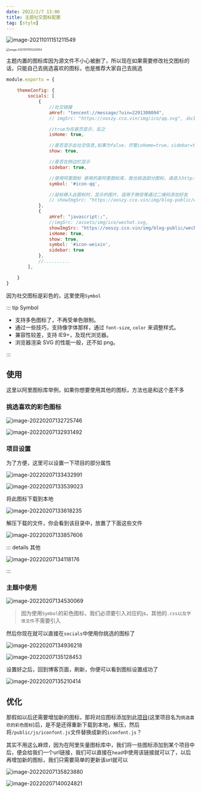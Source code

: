 ```yaml
---
date: 2022/2/7 13:06 
title: 主题社交图标配置
tag: [style]
---
```



![image-20211011151211549](https://ooszy.cco.vin/img/blog-note/image-20211011151211549.png?x-oss-process=style/pictureProcess1)

<img src="https://ooszy.cco.vin/img/blog-note/image-20211011151225054.png?x-oss-process=style/pictureProcess1" alt="image-20211011151225054" style="zoom:50%;" />

主题内置的图标库因为源文件不小心被删了，所以现在如果需要修改社交图标的话，只能自己去挑选喜欢的图标，也是推荐大家自己去挑选





```js
module.exports = {

    themeConfig: {
        socials: [
            {
                //社交链接
                aHref: "tencent://message/?uin=2291308094",
                // imgSrc: "https://ooszy.cco.vin/img/ico/qq.svg", 从v1.3.2开始久移除次配置，以前版本用于社交ico图标配置

                //true为在首页显示，反之
                isHome: true,

                //是否显示此社交信息,如果为false，尽管isHome=true，sidebar=true，也不会显示
                show: true,

                //是否在侧边栏显示
                sidebar: true,

                //使用阿里图标 使用的是阿里图标库，我也挑选部分图标，请进入http://ico.cco.vin/theme查看
                symbol: '#icon-qq',

                //鼠标移入此图标时，显示的图片，适用于微信等通过二维码添加好友
                // showImgSrc: "https://ooszy.cco.vin/img/blog-public/wechat.jpg",
            },
            {
                aHref: "javascript:;",
                //imgSrc: /assets/img/ico/wechat.svg,
                showImgSrc: "https://ooszy.cco.vin/img/blog-public/wechat.jpg",
                isHome: true,
                show: true,
                symbol: '#icon-weixin',
                sidebar: true
            },
            //..........
        ],

    }
}
```



因为社交图标是彩色的，这里使用`Symbol `



::: tip Symbol 

- 支持多色图标了，不再受单色限制。
- 通过一些技巧，支持像字体那样，通过 `font-size`, `color` 来调整样式。
- 兼容性较差，支持 IE9+，及现代浏览器。
- 浏览器渲染 SVG 的性能一般，还不如 png。

:::



## 使用

这里以阿里图标库举例，如果你想要使用其他的图标，方法也是和这个差不多



### 挑选喜欢的彩色图标

![image-20220207132725746](https://ooszy.cco.vin/img/blog-note/image-20220207132725746.png)



![image-20220207132931492](https://ooszy.cco.vin/img/blog-note/image-20220207132931492.png)





### 项目设置

为了方便，这里可以设置一下项目的部分属性

![image-20220207133432991](https://ooszy.cco.vin/img/blog-note/image-20220207133432991.png)

![image-20220207133539023](https://ooszy.cco.vin/img/blog-note/image-20220207133539023.png)





将此图标下载到本地

![image-20220207133618235](https://ooszy.cco.vin/img/blog-note/image-20220207133618235.png)

解压下载的文件，你会看到该目录中，放置了下面这些文件

![image-20220207133857606](https://ooszy.cco.vin/img/blog-note/image-20220207133857606.png)





::: details 其他

![image-20220207134118176](https://ooszy.cco.vin/img/blog-note/image-20220207134118176.png)

:::



### 主题中使用

![image-20220207134530069](https://ooszy.cco.vin/img/blog-note/image-20220207134530069.png)

> 因为使用`Symbol`的彩色图标，我们必须要引入对应的js，其他的`.css以及字体文件`不需要引入



然后你现在就可以直接在`socials`中使用你挑选的图标了



![image-20220207134936218](https://ooszy.cco.vin/img/blog-note/image-20220207134936218.png)

![image-20220207135128453](https://ooszy.cco.vin/img/blog-note/image-20220207135128453.png)



设置好之后，回到博客页面，刷新，你便可以看到图标设置成功了

![image-20220207135210414](https://ooszy.cco.vin/img/blog-note/image-20220207135210414.png)



## 优化

那假如以后还需要增加新的图标，那将对应图标添加到此[项目](#挑选喜欢的彩色图标)(这里项目名为`挑选喜欢的彩色图标`)后，是不是还得重新下载到本地，解压，然后将`/public/js/iconfont.js`文件替换成新的`iconfont.js`？



其实不用这么麻烦，因为在阿里矢量图标库中，我们将一些图标添加到某个项目中后，便会给我们一个url链接，我们可以直接在`head`中使用该链接就可以了，以后再增加新的图标，我们只需要简单的更新该url就可以



![image-20220207135823880](https://ooszy.cco.vin/img/blog-note/image-20220207135823880.png)



![image-20220207140024821](https://ooszy.cco.vin/img/blog-note/image-20220207140024821.png)